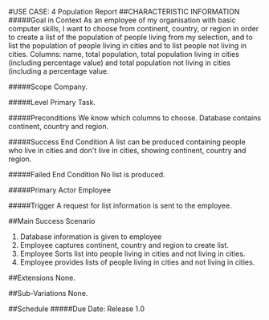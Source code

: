 #USE CASE: 4 Population Report
##CHARACTERISTIC INFORMATION
#####Goal in Context
As an employee of my organisation with basic computer skills, I want to choose from continent, country, or region in order to create a list of the population of people living from my selection, and to list the population of people living in cities and to list people not living in cities. Columns: name, total population, total population living in cities (including percentage value) and total population not living in cities (including a percentage value.

#####Scope
Company.

#####Level
Primary Task.

#####Preconditions
We know which columns to choose. Database contains continent, country and region.

#####Success End Condition 
A list can be produced containing people who live in cities and don't live in cities, showing continent, country and region.

#####Failed End Condition
No list is produced.

#####Primary Actor
Employee

#####Trigger
A request for list information is sent to the employee.

##Main Success Scenario
1. Database information is given to employee 
2. Employee captures continent, country and region to create list.
3. Employee Sorts list into people living in cities and not living in cities.
4. Employee provides lists of people living in cities and not living in cities.

##Extensions
None.

##Sub-Variations
None.

##Schedule
#####Due Date: 
Release 1.0